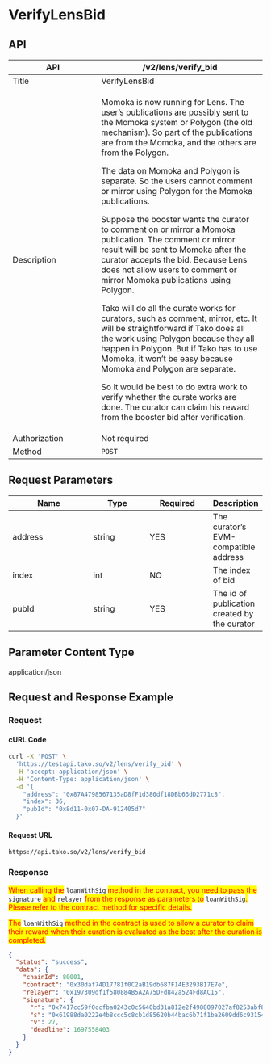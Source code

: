 # VerifyLensBid

## API

<table><thead><tr><th width="160">API</th><th>/v2/lens/verify_bid</th></tr></thead><tbody><tr><td>Title</td><td>VerifyLensBid</td></tr><tr><td>Description</td><td><p>Momoka is now running for Lens. The user’s publications are possibly sent to the Momoka system or Polygon (the old mechanism). So part of the publications are from the Momoka, and the others are from the Polygon. </p><p></p><p>The data on Momoka and Polygon is separate. So the users cannot comment or mirror using Polygon for the Momoka publications. </p><p></p><p>Suppose the booster wants the curator to comment on or mirror a Momoka publication. The comment or mirror result will be sent to Momoka after the curator accepts the bid. Because Lens does not allow users to comment or mirror Momoka publications using Polygon. </p><p></p><p>Tako will do all the curate works for curators, such as comment, mirror, etc. It will be straightforward if Tako does all the work using Polygon because they all happen in Polygon. But if Tako has to use Momoka, it won’t be easy because Momoka and Polygon are separate. </p><p></p><p>So it would be best to do extra work to verify whether the curate works are done. The curator can claim his reward from the booster bid after verification.</p></td></tr><tr><td>Authorization</td><td>Not required</td></tr><tr><td>Method</td><td><code>POST</code></td></tr></tbody></table>

## Request Parameters

<table><thead><tr><th width="168">Name</th><th width="111">Type</th><th width="121">Required</th><th>Description</th></tr></thead><tbody><tr><td>address</td><td>string</td><td>YES</td><td>The curator’s EVM-compatible address</td></tr><tr><td>index</td><td>int</td><td>NO</td><td>The index of bid</td></tr><tr><td>pubId</td><td>string</td><td>YES</td><td>The id of publication created by the curator</td></tr></tbody></table>

## Parameter Content Type

application/json

## Request and Response Example

### Request

#### cURL Code

```bash
curl -X 'POST' \
  'https://testapi.tako.so/v2/lens/verify_bid' \
  -H 'accept: application/json' \
  -H 'Content-Type: application/json' \
  -d '{
    "address": "0x87A4798567135aD8fF1d380df18DBb63dD2771c8",
    "index": 36,
    "pubId": "0x8d11-0x07-DA-912405d7"
  }'
```

#### Request URL

`https://api.tako.so/v2/lens/verify_bid`

### Response

<mark style="color:red;">When calling the</mark> `loanWithSig` <mark style="color:red;">method in the contract, you need to pass the</mark> `signature` <mark style="color:red;">and</mark> `relayer` <mark style="color:red;">from the response as parameters to</mark> `loanWithSig`<mark style="color:red;">. Please refer to the contract method for specific details.</mark>

<mark style="color:red;">The</mark> `loanWithSig` <mark style="color:red;">method in the contract is used to allow a curator to claim their reward when their curation is evaluated as the best after the curation is completed.</mark>

```json
{
  "status": "success",
  "data": {
    "chainId": 80001,
    "contract": "0x30daf74D17781f0C2aB19db687F14E3293B17E7e",
    "relayer": "0x197309df1f580884B5A2A75DFd842a524Fd8AC15",
    "signature": {
      "r": "0x7417cc59f0ccfba0243c0c5640bd31a812e2f4988097027af8253abf8628c4f4",
      "s": "0x61988da0222e4b8ccc5c8cb1d85620b44bac6b71f1ba2609dd6c9315468ad788",
      "v": 27,
      "deadline": 1697558403
    }
  }
}
```
